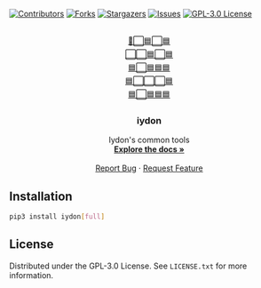 <!-- Template from https://github.com/othneildrew/Best-README-Template -->



<!-- PROJECT SHIELDS -->
[![Contributors][contributors-shield]][contributors-url]
[![Forks][forks-shield]][forks-url]
[![Stargazers][stars-shield]][stars-url]
[![Issues][issues-shield]][issues-url]
[![GPL-3.0 License][license-shield]][license-url]



<!-- PROJECT LOGO -->
<br />
<div align="center">
  <a href="https://github.com/iydon/iydon">
    🔵⬜🟦⬜🟦<br />
    ⬜⬜🟦⬜🟦<br />
    🟦⬜🟦🟦🟦<br />
    🟦⬜⬜⬜🟦<br />
    🟦⬜🟦🟦🟦<br />
  </a>

  <h3 align="center">iydon</h3>

  <p align="center">
    Iydon's common tools
    <br />
    <a href="https://github.com/iydon/iydon/tree/main/docs"><strong>Explore the docs »</strong></a>
    <br />
    <br />
    <a href="https://github.com/iydon/iydon/issues">Report Bug</a>
    ·
    <a href="https://github.com/iydon/iydon/issues">Request Feature</a>
  </p>
</div>



<!-- INSTALLATION -->
## Installation

```sh
pip3 install iydon[full]
```



<!-- LICENSE -->
## License

Distributed under the GPL-3.0 License. See `LICENSE.txt` for more information.



<!-- MARKDOWN LINKS & IMAGES -->
[contributors-shield]: https://img.shields.io/github/contributors/iydon/iydon.svg?style=for-the-badge
[contributors-url]: https://github.com/iydon/iydon/graphs/contributors
[forks-shield]: https://img.shields.io/github/forks/iydon/iydon.svg?style=for-the-badge
[forks-url]: https://github.com/iydon/iydon/network/members
[stars-shield]: https://img.shields.io/github/stars/iydon/iydon.svg?style=for-the-badge
[stars-url]: https://github.com/iydon/iydon/stargazers
[issues-shield]: https://img.shields.io/github/issues-closed/iydon/iydon.svg?style=for-the-badge
[issues-url]: https://github.com/iydon/iydon/issues
[license-shield]: https://img.shields.io/github/license/iydon/iydon.svg?style=for-the-badge
[license-url]: https://github.com/iydon/iydon/blob/master/LICENSE.txt
